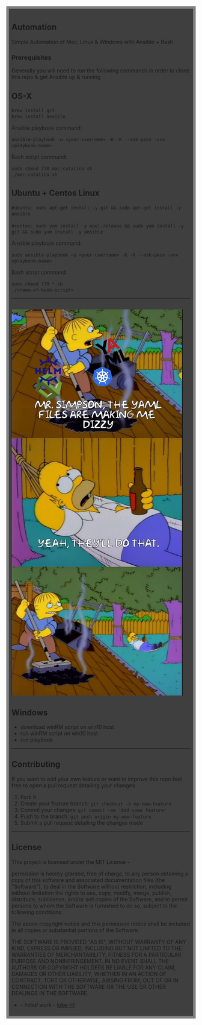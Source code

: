 <div style="background:rgba(0,0,0,0.5);padding:0.5em;">
<div style="background:rgba(0,0,0,0.5);padding:0.5em;">
<h2>Automation</h2>   

Simple Automation of Mac, Linux & Windows with Ansible + Bash 

### Prerequisites

Generally you will need to run the following commands in order to clone this repo & get Ansible up & running 


## OS-X 
```
brew install git  
brew install ansible 
```


Ansible playbook command: 

```
ansible-playbook -u <your-username> -K -K --ask-pass -vvv <playbook-name> 
```

Bash script command: 
```
sudo chmod 770 mac-catalina.sh 
./mac-catalina.sh 
``` 
## Ubuntu + Centos Linux 
```
#ubuntu: sudo apt-get install -y git && sudo apt-get install -y ansible   

#centos: sudo yum install -y epel-release && sudo yum install -y git && sudo yum install -y ansible 
```


Ansible playbook command: 

```
sudo ansible-playbook -u <your-username> -K -K --ask-pass -vvv <playbook-name> 
```

Bash script command: 
```
sudo chmod 770 *.sh 
./<name-of-bash-script>
``` 
<hr>

##


![](/static/image.jpeg)




## Windows 
 * download winRM script on win10 host
 * run winRM script on win10 host
 * run playbook

<hr> 


## Contributing
If you want to add your own feature or want to improve this repo feel free to open a pull request detailing your changes
1. Fork it 
2. Create your feature branch: `git checkout -b my-new-feature`
3. Commit your changes: `git commit -am 'Add some feature'`
4. Push to the branch: `git push origin my-new-feature`
5. Submit a pull request detailing the changes made 


<hr>

## License
This project is licensed under the MIT License - 

permission is hereby granted, free of charge, to any person obtaining a copy of this software and associated documentation files (the "Software"), to deal in the Software without restriction, including without limitation the rights to use, copy, modify, merge, publish, distribute, sublicense, and/or sell copies of the Software, and to permit persons to whom the Software is furnished to do so, subject to the following conditions:

The above copyright notice and this permission notice shall be included in all copies or substantial portions of the Software.

THE SOFTWARE IS PROVIDED "AS IS", WITHOUT WARRANTY OF ANY KIND, EXPRESS OR IMPLIED, INCLUDING BUT NOT LIMITED TO THE WARRANTIES OF MERCHANTABILITY, FITNESS FOR A PARTICULAR PURPOSE AND NONINFRINGEMENT. IN NO EVENT SHALL THE AUTHORS OR COPYRIGHT HOLDERS BE LIABLE FOR ANY CLAIM, DAMAGES OR OTHER LIABILITY, WHETHER IN AN ACTION OF CONTRACT, TORT OR OTHERWISE, ARISING FROM, OUT OF OR IN CONNECTION WITH THE SOFTWARE OR THE USE OR OTHER DEALINGS IN THE SOFTWARE.

* **<luke-h1>** - *Initial work* - [luke-h1](https://github.com/luke-h1)

